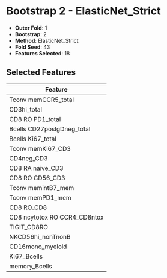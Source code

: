 # Bootstrap 2 - ElasticNet_Strict

- **Outer Fold**: 1
- **Bootstrap**: 2
- **Method**: ElasticNet_Strict
- **Fold Seed**: 43
- **Features Selected**: 18

## Selected Features

| Feature |
|---------|
| Tconv memCCR5_total |
| CD3hi_total |
| CD8 RO PD1_total |
| Bcells CD27posIgDneg_total |
| Bcells Ki67_total |
| Tconv memKi67_CD3 |
| CD4neg_CD3 |
| CD8 RA naive_CD3 |
| CD8 RO CD56_CD3 |
| Tconv memintB7_mem |
| Tconv memPD1_mem |
| CD8 RO_CD8 |
| CD8 ncytotox RO CCR4_CD8ntox |
| TIGIT_CD8RO |
| NKCD56hi_nonTnonB |
| CD16mono_myeloid |
| Ki67_Bcells |
| memory_Bcells |
